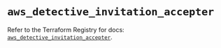 # `aws_detective_invitation_accepter`

Refer to the Terraform Registry for docs: [`aws_detective_invitation_accepter`](https://registry.terraform.io/providers/hashicorp/aws/3.76.1/docs/resources/detective_invitation_accepter).
